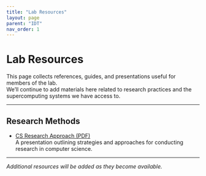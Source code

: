 ```yaml
---
title: "Lab Resources"
layout: page
parent: "IDT"
nav_order: 1
---
```


# Lab Resources

This page collects references, guides, and presentations useful for members of the lab.  
We’ll continue to add materials here related to research practices and the supercomputing systems we have access to.

---

## Research Methods

- [CS Research Approach (PDF)](/resources/202304-Byna-Research-Approach.pdf)  
  A presentation outlining strategies and approaches for conducting research in computer science.

---

_Additional resources will be added as they become available._
